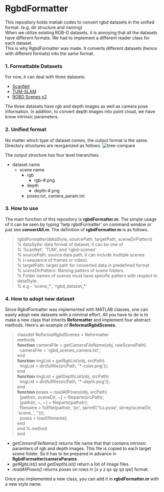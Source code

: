 # RgbdFormatter
This repository holds matlab codes to convert rgbd datasets in the unified format. (e.g. dir structure and naming) </br>
When we utilize existing RGB-D datasets, it is annoying that all the datasets have different formats. We had to implement a different reader class for each dataset. </br>
This is why RgbdFormatter was made. It converts different datasets (hence with different formats) into the same format. </br>

### 1. Formattable Datasets
For now, it can deal with three datasets:
- [ScanNet](http://www.scan-net.org)
- [TUM-SLAM](https://vision.in.tum.de/data/datasets/rgbd-dataset/download)
- [RGBD Scenes v2](http://rgbd-dataset.cs.washington.edu/dataset/rgbd-scenes/)

The three datasets have rgb and depth images as well as camera pose information. In addition, to convert depth images into point cloud, we have know intrinsic parameters.

### 2. Unified format
No matter which type of dataset comes, the output format is the same.
Directory structures are reorganized as follows.
![tree-compare](https://github.com/goodgodgd/RgbdFormatter/blob/master/imgs/tree-compare.png)

The output structure has four level hierarchies.
- dataset name
	- scene name
		- rgb
			- rgb-#.png
		- depth
			- depth-#.png
		- poses.txt, camera_param.txt

### 3. How to use
The main function of this repository is **rgbdFormatter.m**. The simple usage of it can be seen by typing 'help rgbdFormatter' on command window or just see **convertAll.m**.
The definition of **rgbdFormatter.m** is as follows.
> rgbdFormatter(dataStyle, sourcePath, targetPath, sceneDirPattern) </br>
> % dataSytle: data format of dataset, it can be one of </br>
> %             'ScanNet', 'TUM', and 'rgbd-scenes' </br>
> % sourcePath: source data path, it can include multiple scenes </br>
> %               (=sequance of frames or video).  </br>
> % targetPath: target path for converted data in predefined format </br>
> % sceneDirPattern: Naming pattern of scene folders. </br>
> %   Folder names of scenes must have specific pattern with respect to dataStyle. </br>
> %   e.g - 'scene_\*', 'rgbd_dataset_\*' </br>

### 4. How to adopt new dataset
Since RgbdFormatter was implemented with MATLAB classes, one can easily adopt new datasets with a minimal effort. 
All you have to do is to make a new class that inherits **Reformatter** and implement four abstract methods. Here's an example of **ReformatRgbdScenes**.

> classdef ReformatRgbdScenes < Reformatter </br>
> methods </br>
>     **function** cameraFile = getCameraFileName(obj, rawScenePath) </br>
>         &nbsp;&nbsp;cameraFile = 'rgbd_scenes_camera.txt'; </br>
>     end </br>
>     **function** imgList = getRgbList(obj, srcPath) </br>
>         &nbsp;&nbsp;imgList = dir(fullfile(srcPath, '\*-color.png')); </br>
>     end </br>
>     **function** imgList = getDepthList(obj, srcPath) </br>
>         &nbsp;&nbsp;imgList = dir(fullfile(srcPath, '\*-depth.png')); </br>
>     end </br>
>     **function** poses = readAllPoses(obj, srcPath) </br>
>         &nbsp;&nbsp;[pathstr, sceneDir, ~] = fileparts(srcPath); </br>
>         &nbsp;&nbsp;[pathstr, ~, ~] = fileparts(pathstr); </br>
>         &nbsp;&nbsp;filename = fullfile(pathstr, 'pc', sprintf('%s.pose', strrep(sceneDir, 'scene_', ''))); </br>
>         &nbsp;&nbsp;poses = load(filename); </br>
>     end </br>
> end % method </br>
> end </br>

- *getCameraFileName()* returns file name that that contains intrinsic paramters of rgb and depth images. This file is copied to each target scene folder. So it has to be prepared in advance in **RgbdFormatter/cameraParams**. </br>
- *getRgbList()* and *getDepthList()* return a list of image files. </br>
- *readAllPoses()* returns poses on rows in [x y z qx qy qz qw] format. </br>

Once you implemented a new class, you can add it in **rgbdFormatter.m** with a new style name.


